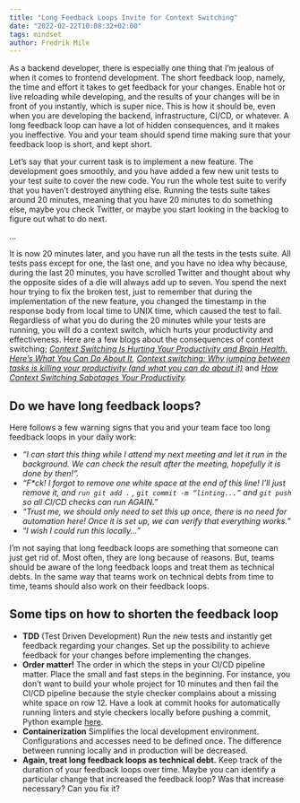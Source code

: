 ```yaml
---
title: "Long Feedback Loops Invite for Context Switching"
date: "2022-02-22T10:08:32+02:00"
tags: mindset
author: Fredrik Mile
---
```

As a backend developer, there is especially one thing that I’m jealous of when it comes to frontend development. The short feedback loop, namely, the time and effort it takes to get feedback for your changes. Enable hot or live reloading while developing, and the results of your changes will be in front of you instantly, which is super nice. This is how it should be, even when you are developing the backend, infrastructure, CI/CD, or whatever. A long feedback loop can have a lot of hidden consequences, and it makes you ineffective. You and your team should spend time making sure that your feedback loop is short, and kept short.

Let’s say that your current task is to implement a new feature. The development goes smoothly, and you have added a few new unit tests to your test suite to cover the new code. You run the whole test suite to verify that you haven’t destroyed anything else. Running the tests suite takes around 20 minutes, meaning that you have 20 minutes to do something else, maybe you check Twitter, or maybe you start looking in the backlog to figure out what to do next.

...

It is now 20 minutes later, and you have run all the tests in the tests suite. All tests pass except for one, the last one, and you have no idea why because, during the last 20 minutes, you have scrolled Twitter and thought about why the opposite sides of a die will always add up to seven. You spend the next hour trying to fix the broken test, just to remember that during the implementation of the new feature, you changed the timestamp in the response body from local time to UNIX time, which caused the test to fail. Regardless of what you do during the 20 minutes while your tests are running, you will do a context switch, which hurts your productivity and effectiveness. Here are a few blogs about the consequences of context switching; *[Context Switching Is Hurting Your Productivity and Brain Health. Here’s What You Can Do About It](https://blog.pleexy.com/context-switching-is-hurting-your-productivity-and-brain-health-heres-what-you-can-do-about-it-5bdcebd1fd42), [Context switching: Why jumping between tasks is killing your productivity (and what you can do about it)](https://blog.rescuetime.com/context-switching/)* and *[How Context Switching Sabotages Your Productivity](https://blog.doist.com/context-switching/).* 

## Do we have long feedback loops?

Here follows a few warning signs that you and your team face too long feedback loops in your daily work:

- *“I can start this thing while I attend my next meeting and let it run in the background. We can check the result after the meeting, hopefully it is done by then!”.*
- *“F\*ck! I forgot to remove one white space at the end of this line! I’ll just remove it, and ```run git add .``` , `git commit -m “linting...”` and `git push` so all CI/CD checks can run AGAIN.”*
- *“Trust me, we should only need to set this up once, there is no need for automation here! Once it is set up, we can verify that everything works.”*
- “*I wish I could run this locally...”*

I’m not saying that long feedback loops are something that someone can just get rid of. Most often, they are long because of reasons. But, teams should be aware of the long feedback loops and treat them as technical debts. In the same way that teams work on technical debts from time to time, teams should also work on their feedback loops.

## Some tips on how to shorten the feedback loop

- **TDD** (Test Driven Development) Run the new tests and instantly get feedback regarding your changes. Set up the possibility to achieve feedback for your changes before implementing the changes.
- **Order matter!** The order in which the steps in your CI/CD pipeline matter. Place the small and fast steps in the beginning. For instance, you don’t want to build your whole project for 10 minutes and then fail the CI/CD pipeline because the style checker complains about a missing white space on row 12. Have a look at commit hooks for automatically running linters and style checkers locally before pushing a commit, Python example [here](https://ljvmiranda921.github.io/notebook/2018/06/21/precommits-using-black-and-flake8/).
- **Containerization** Simplifies the local development environment. Configurations and accesses need to be defined once. The difference between running locally and in production will be decreased.
- **Again, treat long feedback loops as technical debt.** Keep track of the duration of your feedback loops over time. Maybe you can identify a particular change that increased the feedback loop? Was that increase necessary? Can you fix it?
